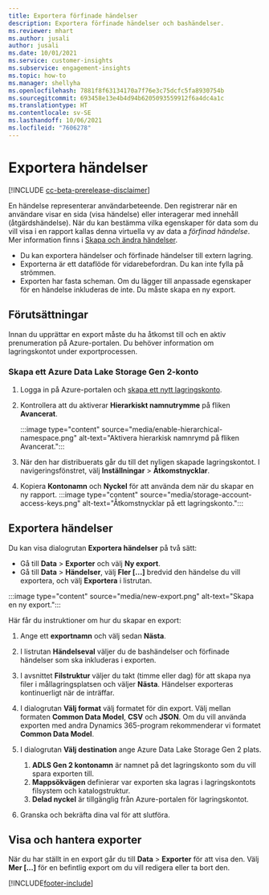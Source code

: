 ```yaml
---
title: Exportera förfinade händelser
description: Exportera förfinade händelser och bashändelser.
ms.reviewer: mhart
ms.author: jusali
author: jusali
ms.date: 10/01/2021
ms.service: customer-insights
ms.subservice: engagement-insights
ms.topic: how-to
ms.manager: shellyha
ms.openlocfilehash: 7881f8f63134170a7f76e3c75dcfc5fa8930754b
ms.sourcegitcommit: 693458e13e4b4d94b6205093559912f6a4dc4a1c
ms.translationtype: HT
ms.contentlocale: sv-SE
ms.lasthandoff: 10/06/2021
ms.locfileid: "7606278"
---
```

# <a name="export-events"></a>Exportera händelser

[!INCLUDE [cc-beta-prerelease-disclaimer](includes/cc-beta-prerelease-disclaimer.md)]

En händelse representerar användarbeteende. Den registrerar när en användare visar en sida (visa händelse) eller interagerar med innehåll (åtgärdshändelse). När du kan bestämma vilka egenskaper för data som du vill visa i en rapport kallas denna virtuella vy av data a *förfinad händelse*. Mer information finns i [Skapa och ändra händelser](refined-events.md).

- Du kan exportera händelser och förfinade händelser till extern lagring. 
- Exporterna är ett dataflöde för vidarebefordran. Du kan inte fylla på strömmen. 
- Exporten har fasta scheman. Om du lägger till anpassade egenskaper för en händelse inkluderas de inte. Du måste skapa en ny export.

## <a name="prerequisites"></a>Förutsättningar

Innan du upprättar en export måste du ha åtkomst till och en aktiv prenumeration på Azure-portalen. Du behöver information om lagringskontot under exportprocessen. 

### <a name="create-an-azure-data-lake-storage-gen-2-accounts"></a>Skapa ett Azure Data Lake Storage Gen 2-konto

1. Logga in på Azure-portalen och [skapa ett nytt lagringskonto](/azure/storage/common/storage-account-create). 

1. Kontrollera att du aktiverar **Hierarkiskt namnutrymme** på fliken **Avancerat**. 

   :::image type="content" source="media/enable-hierarchical-namespace.png" alt-text="Aktivera hierarkisk namnrymd på fliken Avancerat.":::

1. När den har distribuerats går du till det nyligen skapade lagringskontot. I navigeringsfönstret, välj **Inställningar** > **Åtkomstnycklar**. 

1. Kopiera **Kontonamn** och **Nyckel** för att använda dem när du skapar en ny rapport.
   :::image type="content" source="media/storage-account-access-keys.png" alt-text="Åtkomstnycklar på ett lagringskonto.":::

## <a name="export-events"></a>Exportera händelser

Du kan visa dialogrutan **Exportera händelser** på två sätt: 
- Gå till **Data** > **Exporter** och välj **Ny export**.
- Gå till **Data** > **Händelser**, välj **Fler [...]** bredvid den händelse du vill exportera, och välj **Exportera** i listrutan. 

:::image type="content" source="media/new-export.png" alt-text="Skapa en ny export.":::

Här får du instruktioner om hur du skapar en export:

1. Ange ett **exportnamn** och välj sedan **Nästa**.

1. I listrutan **Händelseval** väljer du de bashändelser och förfinade händelser som ska inkluderas i exporten. 

1. I avsnittet **Filstruktur** väljer du takt (timme eller dag) för att skapa nya filer i mållagringsplatsen och väljer **Nästa**. Händelser exporteras kontinuerligt när de inträffar.

1. I dialogrutan **Välj format** välj formatet för din export. Välj mellan formaten **Common Data Model**, **CSV** och **JSON**. Om du vill använda exporten med andra Dynamics 365-program rekommenderar vi formatet **Common Data Model**.

1. I dialogrutan **Välj destination** ange Azure Data Lake Storage Gen 2 plats.
    1. **ADLS Gen 2 kontonamn** är namnet på det lagringskonto som du vill spara exporten till. 
    1. **Mappsökvägen** definierar var exporten ska lagras i lagringskontots filsystem och katalogstruktur.
    1. **Delad nyckel** är tillgänglig från Azure-portalen för lagringskontot.

1. Granska och bekräfta dina val för att slutföra.

## <a name="view-and-manage-exports"></a>Visa och hantera exporter

När du har ställt in en export går du till **Data** > **Exporter** för att visa den. Välj **Mer [...]** för en befintlig export om du vill redigera eller ta bort den.


[!INCLUDE[footer-include](../includes/footer-banner.md)]
